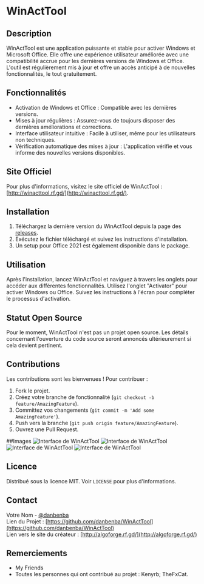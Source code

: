 # WinActTool

## Description
WinActTool est une application puissante et stable pour activer Windows et Microsoft Office. Elle offre une expérience utilisateur améliorée avec une compatibilité accrue pour les dernières versions de Windows et Office. L'outil est régulièrement mis à jour et offre un accès anticipé à de nouvelles fonctionnalités, le tout gratuitement.

## Fonctionnalités
- Activation de Windows et Office : Compatible avec les dernières versions.
- Mises à jour régulières : Assurez-vous de toujours disposer des dernières améliorations et corrections.
- Interface utilisateur intuitive : Facile à utiliser, même pour les utilisateurs non techniques.
- Vérification automatique des mises à jour : L'application vérifie et vous informe des nouvelles versions disponibles.

## Site Officiel
Pour plus d'informations, visitez le site officiel de WinActTool : [http://winacttool.rf.gd/](http://winacttool.rf.gd/).

## Installation
1. Téléchargez la dernière version du WinActTool depuis la page des [releases](https://github.com/danbenba/WinActTool/releases/tag/lastedversion).
2. Exécutez le fichier téléchargé et suivez les instructions d'installation.
3. Un setup pour Office 2021 est également disponible dans le package.

## Utilisation
Après l'installation, lancez WinActTool et naviguez à travers les onglets pour accéder aux différentes fonctionnalités. Utilisez l'onglet "Activator" pour activer Windows ou Office. Suivez les instructions à l'écran pour compléter le processus d'activation.

## Statut Open Source
Pour le moment, WinActTool n'est pas un projet open source. Les détails concernant l'ouverture du code source seront annoncés ultérieurement si cela devient pertinent.

## Contributions
Les contributions sont les bienvenues ! Pour contribuer :
1. Fork le projet.
2. Créez votre branche de fonctionnalité (`git checkout -b feature/AmazingFeature`).
3. Committez vos changements (`git commit -m 'Add some AmazingFeature'`).
4. Push vers la branche (`git push origin feature/AmazingFeature`).
5. Ouvrez une Pull Request.

##Images
![Interface de WinActTool](![image](https://github.com/danbenba/WinActTool/assets/89309539/e43a837c-f416-4499-8d96-96077f8fc7c0))
![Interface de WinActTool](![image](https://github.com/danbenba/WinActTool/assets/89309539/3bfeb56c-6010-44d9-b123-384e3bdee6c9))
![Interface de WinActTool](![image](https://github.com/danbenba/WinActTool/assets/89309539/66cebe9b-9265-4c8e-9c15-39cd2759e7f4))
![Interface de WinActTool](![image](https://github.com/danbenba/WinActTool/assets/89309539/88517b91-b941-482b-a9b5-8882f4e37e15)
)

## Licence
Distribué sous la licence MIT. Voir `LICENSE` pour plus d'informations.

## Contact
Votre Nom - [@danbenba](https://twitter.com/danbenba_dev)  
Lien du Projet : [https://github.com/danbenba/WinActTool](https://github.com/danbenba/WinActTool)  
Lien vers le site du créateur : [http://algoforge.rf.gd/](http://algoforge.rf.gd/)

## Remerciements
- My Friends
- Toutes les personnes qui ont contribué au projet : Kenyrb; TheFxCat.
